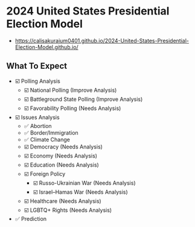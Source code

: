 # 2024 United States Presidential Election Model

-   <https://calisakuraium0401.github.io/2024-United-States-Presidential-Election-Model.github.io/>

## What To Expect

-   ☑️ Polling Analysis
    -   ☑️ National Polling (Improve Analysis)
    -   ☑️ Battleground State Polling (Improve Analysis)
    -   ☑️ Favorability Polling (Needs Analysis)
-   ☑️ Issues Analysis
    -   ✅ Abortion
    -   ✅ Border/Immigration
    -   ✅ Climate Change
    -   ☑️ Democracy (Needs Analysis)
    -   ☑️ Economy (Needs Analysis)
    -   ☑️ Education (Needs Analysis)
    -   ☑️ Foreign Policy
        -   ☑️ Russo-Ukrainian War (Needs Analysis)
        -   ☑️ Israel–Hamas War (Needs Analysis)
    -   ☑️ Healthcare (Needs Analysis)
    -   ☑️ LGBTQ+ Rights (Needs Analysis)
-   ✅ Prediction